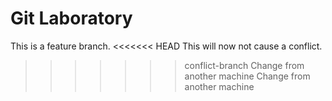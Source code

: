 # Git Laboratory
This is a feature branch.
<<<<<<< HEAD
This will now not cause a conflict.
>>>>>>> conflict-branch
Change from another machine
Change from another machine
